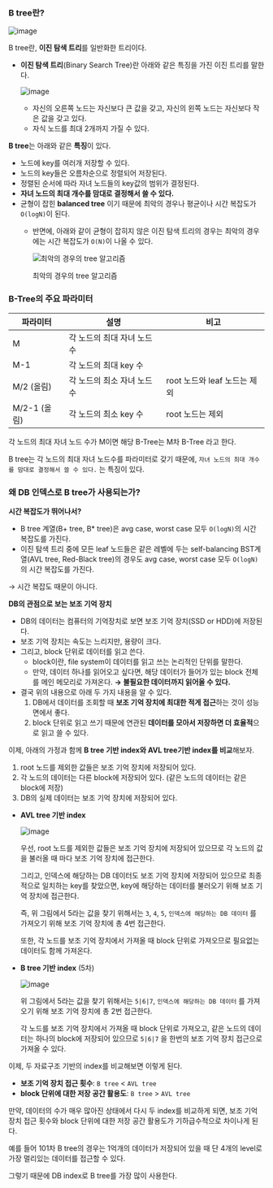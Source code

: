 ### B tree란?

![image](https://user-images.githubusercontent.com/108508730/236665574-7509b0c3-9c41-4f87-9e4f-94476326aab0.png)

B tree란, **이진 탐색 트리**를 일반화한 트리이다.

- **이진 탐색 트리**(Binary Search Tree)란 아래와 같은 특징을 가진 이진 트리를 말한다.
    
    ![image](https://user-images.githubusercontent.com/108508730/236665580-aba82211-b586-4ba7-8d47-7e93ab44891d.png)

    - 자신의 오른쪽 노드는 자신보다 큰 값을 갖고, 자신의 왼쪽 노드는 자신보다 작은 값을 갖고 있다.
    - 자식 노드를 최대 2개까지 가질 수 있다.

**B tree**는 아래와 같은 **특징**이 있다.

- 노드에 key를 여러개 저장할 수 있다.
- 노드의 key들은 오름차순으로 정렬되어 저장된다.
- 정렬된 순서에 따라 자녀 노드들의 key값의 범위가 결정된다.
- **자녀 노드의 최대 개수를 맘대로 결정해서 쓸 수 있다.**
- 균형이 잡힌 **balanced tree** 이기 때문에 최악의 경우나 평균이나 시간 복잡도가 `O(logN)`이 된다.
    - 반면에, 아래와 같이 균형이 잡히지 않은 이진 탐색 트리의 경우는 최악의 경우에는 시간 복잡도가 `O(N)`이 나올 수 있다.
        
        ![최악의 경우의 tree 알고리즘](https://user-images.githubusercontent.com/108508730/236665594-eb985c97-47a7-403d-a2ce-e356fba29635.png)
        
        최악의 경우의 tree 알고리즘
        

### B-Tree의 주요 파라미터

| 파라미터 | 설명 | 비고 |
| --- | --- | --- |
| M | 각 노드의 최대 자녀 노드 수 |  |
| M-1 | 각 노드의 최대 key 수 |  |
| M/2 (올림) | 각 노드의 최소 자녀 노드 수 | root 노드와 leaf 노드는 제외 |
| M/2-1 (올림) | 각 노드의 최소 key 수 | root 노드는 제외 |

각 노드의 최대 자녀 노드 수가 M이면 해당 B-Tree는 M차 B-Tree 라고 한다.

B tree는 각 노드의 최대 자녀 노드수를 파라미터로 갖기 때문에, `자녀 노드의 최대 개수를 맘대로 결정해서 쓸 수 있다.` 는 특징이 있다.

### 왜 DB 인덱스로 B tree가 사용되는가?

**시간 복잡도가 뛰어나서?**

- B tree 계열(B+ tree, B* tree)은 avg case, worst case 모두 `O(logN)`의 시간 복잡도를 가진다.
- 이진 탐색 트리 중에 모든 leaf 노드들은 같은 레벨에 두는 self-balancing BST계열(AVL tree, Red-Black tree)의 경우도 avg case, worst case 모두 `O(logN)`의 시간 복잡도를 가진다.

→ 시간 복잡도 때문이 아니다.

**DB의 관점으로 보는 보조 기억 장치**

- DB의 데이터는 컴퓨터의 기억장치로 보면 보조 기억 장치(SSD or HDD)에 저장된다.
- 보조 기억 장치는 속도는 느리지만, 용량이 크다.
- 그리고, block 단위로 데이터를 읽고 쓴다.
    - block이란, file system이 데이터를 읽고 쓰는 논리적인 단위를 말한다.
    - 만약, 데이터 하나를 읽어오고 싶다면, 해당 데이터가 들어가 있는 block 전체를 메인 메모리로 가져온다. **→ 불필요한 데이터까지 읽어올 수 있다.**
- 결국 위의 내용으로 아래 두 가지 내용을 알 수 있다.
    1. DB에서 데이터를 조회할 때 **보조 기억 장치에 최대한 적게 접근**하는 것이 성능 면에서 좋다.
    2. block 단위로 읽고 쓰기 때문에 연관된 **데이터를 모아서 저장하면 더 효율적**으로 읽고 쓸 수 있다.

이제, 아래의 가정과 함께 **B tree 기반 index와 AVL tree기반 index를 비교**해보자.

1. root 노드를 제외한 값들은 보조 기억 장치에 저장되어 있다.
2. 각 노드의 데이터는 다른 block에 저장되어 있다. (같은 노드의 데이터는 같은 block에 저장)
3. DB의 실제 데이터는 보조 기억 장치에 저장되어 있다.

- **AVL tree 기반 index**
    
    ![image](https://user-images.githubusercontent.com/108508730/236665623-b004feeb-26fc-4349-b50c-3ef640eedb9d.png)
    
    우선, root 노드를 제외한 값들은 보조 기억 장치에 저장되어 있으므로 각 노드의 값을 불러올 때 마다 보조 기억 장치에 접근한다.
    
    그리고, 인덱스에 해당하는 DB 데이터도 보조 기억 장치에 저장되어 있으므로 최종적으로 일치하는 key를 찾았으면, key에 해당하는 데이터를 불러오기 위해 보조 기억 장치에 접근한다.
    
    즉, 위 그림에서 5라는 값을 찾기 위해서는 `3`, `4`, `5`, `인덱스에 해당하는 DB 데이터` 를 가져오기 위해 보조 기억 장치에 총 4번 접근한다.
    
    또한, 각 노드를 보조 기억 장치에서 가져올 때 block 단위로 가져오므로 필요없는 데이터도 함께 가져온다.
    
- **B tree 기반 index** (5차)
    
    ![image](https://user-images.githubusercontent.com/108508730/236665634-e887318b-e618-4263-ab0a-f31961880c7f.png)
    
    위 그림에서 5라는 값을 찾기 위해서는 `5|6|7`, `인덱스에 해당하는 DB 데이터` 를 가져오기 위해 보조 기억 장치에 총 2번 접근한다.
    
    각 노드를 보조 기억 장치에서 가져올 때 block 단위로 가져오고, 같은 노드의 데이터는 하나의 block에 저장되어 있으므로 `5|6|7` 을 한번의 보조 기억 장치 접근으로 가져올 수 있다.
    

이제, 두 자료구조 기반의 index를 비교해보면 이렇게 된다.

- **보조 기억 장치 접근 횟수**: `B tree` < `AVL tree`
- **block 단위에 대한 저장 공간 활용도**: `B tree` > `AVL tree`

만약, 데이터의 수가 매우 많아진 상태에서 다시 두 index를 비교하게 되면, 보조 기억 장치 접근 횟수와 block 단위에 대한 저장 공간 활용도가 기하급수적으로 차이나게 된다.

예를 들어 101차 B tree의 경우는 1억개의 데이터가 저장되어 있을 때 단 4개의 level로 가장 멀리있는 데이터를 접근할 수 있다.

그렇기 때문에 DB index로 B tree를 가장 많이 사용한다.
